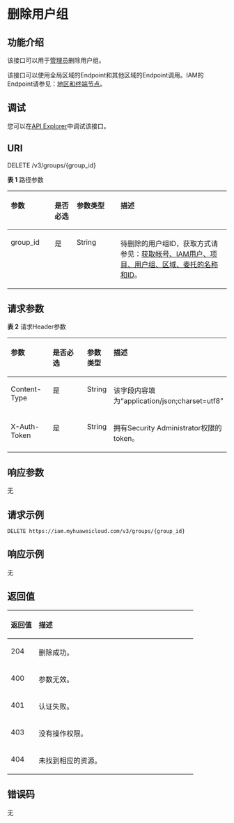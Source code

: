 # 删除用户组<a name="iam_09_0005"></a>

## 功能介绍<a name="zh-cn_topic_0221482474_section4445182618183"></a>

该接口可以用于[管理员](https://support.huaweicloud.com/usermanual-iam/iam_01_0001.html)删除用户组。

该接口可以使用全局区域的Endpoint和其他区域的Endpoint调用。IAM的Endpoint请参见：[地区和终端节点](https://developer.huaweicloud.com/endpoint?IAM)。

## 调试<a name="section98161524115"></a>

您可以在[API Explorer](https://apiexplorer.developer.huaweicloud.com/apiexplorer/doc?product=IAM&api=KeystoneDeleteGroup)中调试该接口。

## URI<a name="zh-cn_topic_0221482474_section13445162681812"></a>

DELETE /v3/groups/\{group\_id\}

**表 1**  路径参数

<a name="zh-cn_topic_0221482474_table12446126151818"></a>
<table><thead align="left"><tr id="zh-cn_topic_0221482474_row1644611260188"><th class="cellrowborder" valign="top" width="20%" id="mcps1.2.5.1.1"><p id="zh-cn_topic_0221482474_p544612261188"><a name="zh-cn_topic_0221482474_p544612261188"></a><a name="zh-cn_topic_0221482474_p544612261188"></a>参数</p>
</th>
<th class="cellrowborder" valign="top" width="10%" id="mcps1.2.5.1.2"><p id="zh-cn_topic_0221482474_p1544762621813"><a name="zh-cn_topic_0221482474_p1544762621813"></a><a name="zh-cn_topic_0221482474_p1544762621813"></a>是否必选</p>
</th>
<th class="cellrowborder" valign="top" width="20%" id="mcps1.2.5.1.3"><p id="zh-cn_topic_0221482474_p9447162614189"><a name="zh-cn_topic_0221482474_p9447162614189"></a><a name="zh-cn_topic_0221482474_p9447162614189"></a>参数类型</p>
</th>
<th class="cellrowborder" valign="top" width="50%" id="mcps1.2.5.1.4"><p id="zh-cn_topic_0221482474_p1644772691819"><a name="zh-cn_topic_0221482474_p1644772691819"></a><a name="zh-cn_topic_0221482474_p1644772691819"></a>描述</p>
</th>
</tr>
</thead>
<tbody><tr id="zh-cn_topic_0221482474_row164461926161818"><td class="cellrowborder" valign="top" width="20%" headers="mcps1.2.5.1.1 "><p id="zh-cn_topic_0221482474_p16447142615180"><a name="zh-cn_topic_0221482474_p16447142615180"></a><a name="zh-cn_topic_0221482474_p16447142615180"></a>group_id</p>
</td>
<td class="cellrowborder" valign="top" width="10%" headers="mcps1.2.5.1.2 "><p id="zh-cn_topic_0221482474_p10447826171816"><a name="zh-cn_topic_0221482474_p10447826171816"></a><a name="zh-cn_topic_0221482474_p10447826171816"></a>是</p>
</td>
<td class="cellrowborder" valign="top" width="20%" headers="mcps1.2.5.1.3 "><p id="zh-cn_topic_0221482474_p444762681816"><a name="zh-cn_topic_0221482474_p444762681816"></a><a name="zh-cn_topic_0221482474_p444762681816"></a>String</p>
</td>
<td class="cellrowborder" valign="top" width="50%" headers="mcps1.2.5.1.4 "><p id="zh-cn_topic_0221482474_p844892614184"><a name="zh-cn_topic_0221482474_p844892614184"></a><a name="zh-cn_topic_0221482474_p844892614184"></a>待删除的用户组ID，获取方式请参见：<a href="获取帐号-IAM用户-项目-用户组-区域-委托的名称和ID.md">获取帐号、IAM用户、项目、用户组、区域、委托的名称和ID</a>。</p>
</td>
</tr>
</tbody>
</table>

## 请求参数<a name="zh-cn_topic_0221482474_section1044817264180"></a>

**表 2**  请求Header参数

<a name="zh-cn_topic_0221482474_HeaderParameter"></a>
<table><thead align="left"><tr id="zh-cn_topic_0221482474_row344822641818"><th class="cellrowborder" valign="top" width="20%" id="mcps1.2.5.1.1"><p id="zh-cn_topic_0221482474_p544862612181"><a name="zh-cn_topic_0221482474_p544862612181"></a><a name="zh-cn_topic_0221482474_p544862612181"></a>参数</p>
</th>
<th class="cellrowborder" valign="top" width="20%" id="mcps1.2.5.1.2"><p id="zh-cn_topic_0221482474_p8449126121811"><a name="zh-cn_topic_0221482474_p8449126121811"></a><a name="zh-cn_topic_0221482474_p8449126121811"></a>是否必选</p>
</th>
<th class="cellrowborder" valign="top" width="10%" id="mcps1.2.5.1.3"><p id="zh-cn_topic_0221482474_p5449126201817"><a name="zh-cn_topic_0221482474_p5449126201817"></a><a name="zh-cn_topic_0221482474_p5449126201817"></a>参数类型</p>
</th>
<th class="cellrowborder" valign="top" width="50%" id="mcps1.2.5.1.4"><p id="zh-cn_topic_0221482474_p3449102671818"><a name="zh-cn_topic_0221482474_p3449102671818"></a><a name="zh-cn_topic_0221482474_p3449102671818"></a>描述</p>
</th>
</tr>
</thead>
<tbody><tr id="zh-cn_topic_0221482474_row124481226181811"><td class="cellrowborder" valign="top" width="20%" headers="mcps1.2.5.1.1 "><p id="zh-cn_topic_0221482474_p2044922616182"><a name="zh-cn_topic_0221482474_p2044922616182"></a><a name="zh-cn_topic_0221482474_p2044922616182"></a>Content-Type</p>
</td>
<td class="cellrowborder" valign="top" width="20%" headers="mcps1.2.5.1.2 "><p id="zh-cn_topic_0221482474_p154493265186"><a name="zh-cn_topic_0221482474_p154493265186"></a><a name="zh-cn_topic_0221482474_p154493265186"></a>是</p>
</td>
<td class="cellrowborder" valign="top" width="10%" headers="mcps1.2.5.1.3 "><p id="zh-cn_topic_0221482474_p194491526131810"><a name="zh-cn_topic_0221482474_p194491526131810"></a><a name="zh-cn_topic_0221482474_p194491526131810"></a>String</p>
</td>
<td class="cellrowborder" valign="top" width="50%" headers="mcps1.2.5.1.4 "><p id="zh-cn_topic_0221482474_p154508267185"><a name="zh-cn_topic_0221482474_p154508267185"></a><a name="zh-cn_topic_0221482474_p154508267185"></a>该字段内容填为“application/json;charset=utf8”</p>
</td>
</tr>
<tr id="zh-cn_topic_0221482474_row16448182651810"><td class="cellrowborder" valign="top" width="20%" headers="mcps1.2.5.1.1 "><p id="zh-cn_topic_0221482474_p845013266184"><a name="zh-cn_topic_0221482474_p845013266184"></a><a name="zh-cn_topic_0221482474_p845013266184"></a>X-Auth-Token</p>
</td>
<td class="cellrowborder" valign="top" width="20%" headers="mcps1.2.5.1.2 "><p id="zh-cn_topic_0221482474_p8450202614181"><a name="zh-cn_topic_0221482474_p8450202614181"></a><a name="zh-cn_topic_0221482474_p8450202614181"></a>是</p>
</td>
<td class="cellrowborder" valign="top" width="10%" headers="mcps1.2.5.1.3 "><p id="zh-cn_topic_0221482474_p4450132661818"><a name="zh-cn_topic_0221482474_p4450132661818"></a><a name="zh-cn_topic_0221482474_p4450132661818"></a>String</p>
</td>
<td class="cellrowborder" valign="top" width="50%" headers="mcps1.2.5.1.4 "><p id="zh-cn_topic_0221482474_p94501626101812"><a name="zh-cn_topic_0221482474_p94501626101812"></a><a name="zh-cn_topic_0221482474_p94501626101812"></a>拥有Security Administrator权限的token。</p>
</td>
</tr>
</tbody>
</table>

## 响应参数<a name="zh-cn_topic_0221482474_section1045072610185"></a>

无

## 请求示例<a name="zh-cn_topic_0221482474_section1045052619182"></a>

```
DELETE https://iam.myhuaweicloud.com/v3/groups/{group_id}
```

## 响应示例<a name="zh-cn_topic_0221482474_section645112617180"></a>

无

## 返回值<a name="zh-cn_topic_0221482474_section13451182617188"></a>

<a name="zh-cn_topic_0221482474_table2463"></a>
<table><thead align="left"><tr id="zh-cn_topic_0221482474_row2045210265183"><th class="cellrowborder" valign="top" width="15%" id="mcps1.1.3.1.1"><p id="zh-cn_topic_0221482474_p19452126111812"><a name="zh-cn_topic_0221482474_p19452126111812"></a><a name="zh-cn_topic_0221482474_p19452126111812"></a>返回值</p>
</th>
<th class="cellrowborder" valign="top" width="85%" id="mcps1.1.3.1.2"><p id="zh-cn_topic_0221482474_p4452192616184"><a name="zh-cn_topic_0221482474_p4452192616184"></a><a name="zh-cn_topic_0221482474_p4452192616184"></a>描述</p>
</th>
</tr>
</thead>
<tbody><tr id="zh-cn_topic_0221482474_row18452132615182"><td class="cellrowborder" valign="top" width="15%" headers="mcps1.1.3.1.1 "><p id="zh-cn_topic_0221482474_p1545216263181"><a name="zh-cn_topic_0221482474_p1545216263181"></a><a name="zh-cn_topic_0221482474_p1545216263181"></a>204</p>
</td>
<td class="cellrowborder" valign="top" width="85%" headers="mcps1.1.3.1.2 "><p id="zh-cn_topic_0221482474_p1845282615187"><a name="zh-cn_topic_0221482474_p1845282615187"></a><a name="zh-cn_topic_0221482474_p1845282615187"></a>删除成功。</p>
</td>
</tr>
<tr id="zh-cn_topic_0221482474_row24521926131817"><td class="cellrowborder" valign="top" width="15%" headers="mcps1.1.3.1.1 "><p id="zh-cn_topic_0221482474_p1545217265183"><a name="zh-cn_topic_0221482474_p1545217265183"></a><a name="zh-cn_topic_0221482474_p1545217265183"></a>400</p>
</td>
<td class="cellrowborder" valign="top" width="85%" headers="mcps1.1.3.1.2 "><p id="zh-cn_topic_0221482474_p04531726161813"><a name="zh-cn_topic_0221482474_p04531726161813"></a><a name="zh-cn_topic_0221482474_p04531726161813"></a>参数无效。</p>
</td>
</tr>
<tr id="zh-cn_topic_0221482474_row124528268181"><td class="cellrowborder" valign="top" width="15%" headers="mcps1.1.3.1.1 "><p id="zh-cn_topic_0221482474_p14537268185"><a name="zh-cn_topic_0221482474_p14537268185"></a><a name="zh-cn_topic_0221482474_p14537268185"></a>401</p>
</td>
<td class="cellrowborder" valign="top" width="85%" headers="mcps1.1.3.1.2 "><p id="zh-cn_topic_0221482474_p1145312620183"><a name="zh-cn_topic_0221482474_p1145312620183"></a><a name="zh-cn_topic_0221482474_p1145312620183"></a>认证失败。</p>
</td>
</tr>
<tr id="zh-cn_topic_0221482474_row19452826121814"><td class="cellrowborder" valign="top" width="15%" headers="mcps1.1.3.1.1 "><p id="zh-cn_topic_0221482474_p114532026101816"><a name="zh-cn_topic_0221482474_p114532026101816"></a><a name="zh-cn_topic_0221482474_p114532026101816"></a>403</p>
</td>
<td class="cellrowborder" valign="top" width="85%" headers="mcps1.1.3.1.2 "><p id="zh-cn_topic_0221482474_p845342631813"><a name="zh-cn_topic_0221482474_p845342631813"></a><a name="zh-cn_topic_0221482474_p845342631813"></a>没有操作权限。</p>
</td>
</tr>
<tr id="zh-cn_topic_0221482474_row7452112616189"><td class="cellrowborder" valign="top" width="15%" headers="mcps1.1.3.1.1 "><p id="zh-cn_topic_0221482474_p1545314267183"><a name="zh-cn_topic_0221482474_p1545314267183"></a><a name="zh-cn_topic_0221482474_p1545314267183"></a>404</p>
</td>
<td class="cellrowborder" valign="top" width="85%" headers="mcps1.1.3.1.2 "><p id="zh-cn_topic_0221482474_p845310262182"><a name="zh-cn_topic_0221482474_p845310262182"></a><a name="zh-cn_topic_0221482474_p845310262182"></a>未找到相应的资源。</p>
</td>
</tr>
</tbody>
</table>

## 错误码<a name="zh-cn_topic_0221482474_section154531826171818"></a>

无

